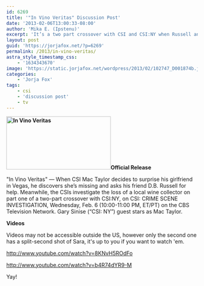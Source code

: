 ```yaml
---
id: 6269
title: '"In Vino Veritas" Discussion Post'
date: '2013-02-06T13:00:33-08:00'
author: 'Mika E. (Ipstenu)'
excerpt: 'It’s a two part crossover with CSI and CSI:NY when Russell and Mac look for Mac’s girlfriend. Tonight, 2/6 at 10/9c'
layout: post
guid: 'https://jorjafox.net/?p=6269'
permalink: /2013/in-vino-veritas/
astra_style_timestamp_css:
    - '1634343670'
image: 'https://static.jorjafox.net/wordpress/2013/02/102747_D001874b.jpeg'
categories:
    - 'Jorja Fox'
tags:
    - csi
    - 'discussion post'
    - tv
---
```


**<a href="//static.jorjafox.net/wordpress/2013/02/102747_D001874b.jpeg"><img class="alignleft size-thumbnail wp-image-6272" alt="In Vino Veritas" src="//static.jorjafox.net/wordpress/2013/02/102747_D001874b.jpeg" width="275" height="140" /></a>Official Release**

"In Vino Veritas" — When CSI Mac Taylor decides to surprise his girlfriend in Vegas, he discovers she’s missing and asks his friend D.B. Russell for help. Meanwhile, the CSIs investigate the loss of a local wine collector on part one of a two-part crossover with CSI:NY, on CSI: CRIME SCENE INVESTIGATION, Wednesday, Feb. 6 (10:00-11:00 PM, ET/PT) on the CBS Television Network. Gary Sinise (“CSI: NY”) guest stars as Mac Taylor.

**Videos**

Videos may not be accessible outside the US, however only the second one has a split-second shot of Sara, it's up to you if you want to watch 'em.

http://www.youtube.com/watch?v=8KNvH5ROdFo

http://www.youtube.com/watch?v=b4R74dYR9-M

Yay!
